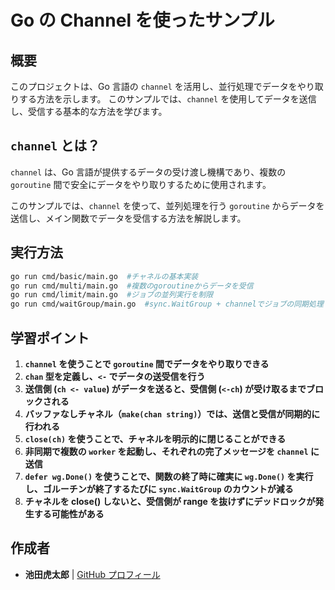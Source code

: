 # Go の Channel を使ったサンプル

## 概要

このプロジェクトは、Go 言語の `channel` を活用し、並行処理でデータをやり取りする方法を示します。
このサンプルでは、`channel` を使用してデータを送信し、受信する基本的な方法を学びます。

## `channel` とは？

`channel` は、Go 言語が提供するデータの受け渡し機構であり、複数の `goroutine` 間で安全にデータをやり取りするために使用されます。

このサンプルでは、`channel` を使って、並列処理を行う `goroutine` からデータを送信し、メイン関数でデータを受信する方法を解説します。

## **実行方法**

```sh
go run cmd/basic/main.go  #チャネルの基本実装
go run cmd/multi/main.go  #複数のgoroutineからデータを受信
go run cmd/limit/main.go  #ジョブの並列実行を制限
go run cmd/waitGroup/main.go  #sync.WaitGroup + channelでジョブの同期処理
```

## **学習ポイント**

1. **`channel` を使うことで `goroutine` 間でデータをやり取りできる**
2. **`chan` 型を定義し、`<-` でデータの送受信を行う**
3. **送信側 (`ch <- value`) がデータを送ると、受信側 (`<-ch`) が受け取るまでブロックされる**
4. **バッファなしチャネル（`make(chan string)`）では、送信と受信が同期的に行われる**
5. **`close(ch)` を使うことで、チャネルを明示的に閉じることができる**
6. **非同期で複数の `worker` を起動し、それぞれの完了メッセージを `channel` に送信**
7. **`defer wg.Done()` を使うことで、関数の終了時に確実に `wg.Done()` を実行し、ゴルーチンが終了するたびに `sync.WaitGroup` のカウントが減る**
8. **チャネルを close() しないと、受信側が range を抜けずにデッドロックが発生する可能性がある**

## 作成者

- **池田虎太郎** | [GitHub プロフィール](https://github.com/kotaroikeda-apl-dev)
